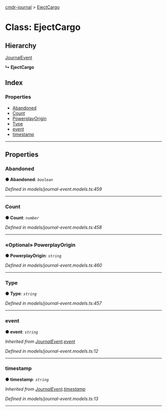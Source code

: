 [cmdr-journal](../README.md) > [EjectCargo](../classes/ejectcargo.md)



# Class: EjectCargo

## Hierarchy


 [JournalEvent](journalevent.md)

**↳ EjectCargo**







## Index

### Properties

* [Abandoned](ejectcargo.md#abandoned)
* [Count](ejectcargo.md#count)
* [PowerplayOrigin](ejectcargo.md#powerplayorigin)
* [Type](ejectcargo.md#type)
* [event](ejectcargo.md#event)
* [timestamp](ejectcargo.md#timestamp)



---
## Properties
<a id="abandoned"></a>

###  Abandoned

**●  Abandoned**:  *`boolean`* 

*Defined in models/journal-event.models.ts:459*





___

<a id="count"></a>

###  Count

**●  Count**:  *`number`* 

*Defined in models/journal-event.models.ts:458*





___

<a id="powerplayorigin"></a>

### «Optional» PowerplayOrigin

**●  PowerplayOrigin**:  *`string`* 

*Defined in models/journal-event.models.ts:460*





___

<a id="type"></a>

###  Type

**●  Type**:  *`string`* 

*Defined in models/journal-event.models.ts:457*





___

<a id="event"></a>

###  event

**●  event**:  *`string`* 

*Inherited from [JournalEvent](journalevent.md).[event](journalevent.md#event)*

*Defined in models/journal-event.models.ts:12*





___

<a id="timestamp"></a>

###  timestamp

**●  timestamp**:  *`string`* 

*Inherited from [JournalEvent](journalevent.md).[timestamp](journalevent.md#timestamp)*

*Defined in models/journal-event.models.ts:13*





___



